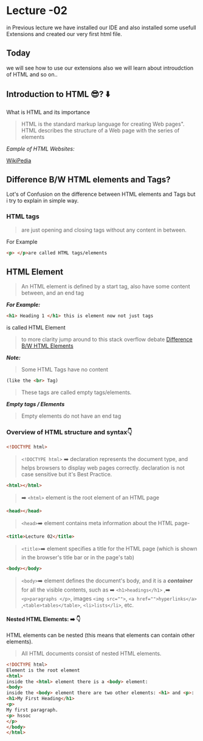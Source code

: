 # Lecture -02

in Previous lecture we have installed our IDE and also installed some usefull Extensions and created our very first html file.

## Today

we will see how to use our extensions also we will learn about introudction of HTML and so on..

## Introduction to HTML 😎? ⬇️

What is HTML and its importance

> HTML is the standard markup language for creating Web pages".
> HTML describes the structure of a Web page with the series of elements

_Eample of HTML Websites:_

[WikiPedia](https://en.wikipedia.org/wiki/Main_Page "WikiPedia")

## Difference B/W HTML elements and Tags?

Lot's of Confusion on the difference between HTML elements and Tags but i try to explain in simple way.

### HTML tags

>are just opening and closing tags without any content in between.

For Example

```html
<p> </p>are called HTML tags/elements

```

## HTML Element

> An HTML element is defined by a start tag, also have some content between, and an end tag

_**For Example:**_

```html
<h1> Heading 1 </h1> this is element now not just tags

```

is called HTML Element

>to more clarity jump around to this stack overflow debate
[Difference B/W HTML Elements](https://stackoverflow.com/questions/8937384/what-is-the-difference-between-html-tags-and-elements)

_**Note:**_

> Some HTML Tags have no content

```html
(like the <br> Tag)
```

> These tags are called empty tags/elements.

_**Empty tags / Elements**_

> Empty elements do not have an end tag

### Overview of HTML structure and syntax👇

```html
<!DOCTYPE html>
```

> `<!DOCTYPE html>` ➡️ declaration represents the document type, and helps browsers
> to display web pages correctly. declaration is not case sensitive but it's Best
> Practice.

```html
<html></html>
```

> ➡️ `<html>` element is the root element of an HTML page

```html
<head></head>
```

> `<head>`➡️ element contains meta information about the HTML page-

```html
<title>Lecture 02</title>
```

> `<title>`➡️ element specifies a title for the HTML page (which is shown in the browser's title bar or in the page's tab)

```html
<body></body>
```

> `<body>`➡️ element defines the document's body, and it is a _**container**_ for all the visible contents, such as ➡️ `<h1>headings</h1>` ,➡️ `<p>paragraphs </p>`, images `<img src="">`, `<a href="">hyperlinks</a>` ,`<table>tables</table>`, `<li>lists</li>`, etc.

#### Nested HTML Elements: ➡️ 👇

HTML elements can be nested (this means that elements can contain other elements).

> All HTML documents consist of nested HTML elements.

```html
<!DOCTYPE html>
Element is the root element
<html>
inside the <html> element there is a <body> element:
<body>
inside the <body> element there are two other elements: <h1> and <p>:
<h1>My First Heading</h1>
<p>
My first paragraph.
<p> hssoc
</p>
</body>
</html>
```
